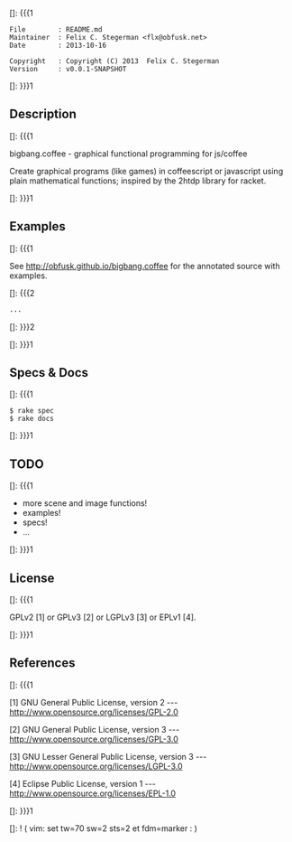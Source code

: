 []: {{{1

    File        : README.md
    Maintainer  : Felix C. Stegerman <flx@obfusk.net>
    Date        : 2013-10-16

    Copyright   : Copyright (C) 2013  Felix C. Stegerman
    Version     : v0.0.1-SNAPSHOT

[]: }}}1

## Description
[]: {{{1

  bigbang.coffee - graphical functional programming for js/coffee

  Create graphical programs (like games) in coffeescript or javascript
  using plain mathematical functions; inspired by the 2htdp library
  for racket.

[]: }}}1

## Examples
[]: {{{1

See http://obfusk.github.io/bigbang.coffee for the annotated source
with examples.

[]: {{{2

```coffee
...
```

[]: }}}2

[]: }}}1

## Specs & Docs
[]: {{{1

    $ rake spec
    $ rake docs

[]: }}}1

## TODO
[]: {{{1

  * more scene and image functions!
  * examples!
  * specs!
  * ...

[]: }}}1

## License
[]: {{{1

  GPLv2 [1] or GPLv3 [2] or LGPLv3 [3] or EPLv1 [4].

[]: }}}1

## References
[]: {{{1

  [1] GNU General Public License, version 2
  --- http://www.opensource.org/licenses/GPL-2.0

  [2] GNU General Public License, version 3
  --- http://www.opensource.org/licenses/GPL-3.0

  [3] GNU Lesser General Public License, version 3
  --- http://www.opensource.org/licenses/LGPL-3.0

  [4] Eclipse Public License, version 1
  --- http://www.opensource.org/licenses/EPL-1.0

[]: }}}1

[]: ! ( vim: set tw=70 sw=2 sts=2 et fdm=marker : )
